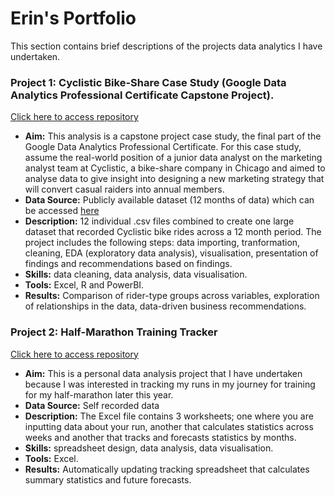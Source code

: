 # Erin's Portfolio
This section contains brief descriptions of the projects data analytics I have undertaken. 

### Project 1: Cyclistic Bike-Share Case Study (Google Data Analytics Professional Certificate Capstone Project). 
[Click here to access repository](https://github.com/erin-howard018/Cyclistic-Case-Study)
- **Aim:** This analysis is a capstone project case study, the final part of the Google Data Analytics Professional Certificate. For this case study, assume the real-world position of a junior data analyst on the marketing analyst team at Cyclistic, a bike-share company in Chicago and aimed to analyse data to give insight into designing a new marketing strategy that will convert casual raiders into annual members.
- **Data Source:** Publicly available dataset (12 months of data) which can be accessed [here](https://divvy-tripdata.s3.amazonaws.com/index.html)
- **Description:** 12 individual .csv files combined to create one large dataset that recorded Cyclistic bike rides across a 12 month period. The project includes the following steps: data importing, tranformation, cleaning, EDA (exploratory data analysis), visualisation, presentation of findings and recommendations based on findings.   
- **Skills:** data cleaning, data analysis, data visualisation.  
- **Tools:** Excel, R and PowerBI.  
- **Results:** Comparison of rider-type groups across variables, exploration of relationships in the data, data-driven business recommendations.

### Project 2: Half-Marathon Training Tracker
[Click here to access repository](https://github.com/erin-howard018/Cyclistic-Case-Study)
- **Aim:** This is a personal data analysis project that I have undertaken because I was interested in tracking my runs in my journey for training for my half-marathon later this year. 
- **Data Source:** Self recorded data
- **Description:** The Excel file contains 3 worksheets; one where you are inputting data about your run, another that calculates statistics across weeks and another that tracks and forecasts statistics by months.
- **Skills:** spreadsheet design, data analysis, data visualisation.  
- **Tools:** Excel. 
- **Results:** Automatically updating tracking spreadsheet that calculates summary statistics and future forecasts. 
